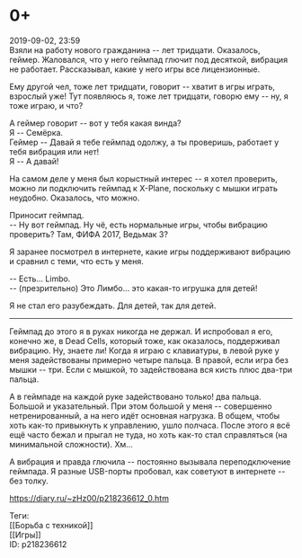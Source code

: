 0+
===

   
 2019-09-02, 23:59   
  Взяли на работу нового гражданина -- лет тридцати. Оказалось, геймер. Жаловался, что у него геймпад глючит под десяткой, вибрация не работает. Рассказывал, какие у него игры все лицензионные.   
   
 Ему другой чел, тоже лет тридцати, говорит -- хватит в игры играть, взрослый уже! Тут появляюсь я, тоже лет тридцати, говорю ему -- ну, я тоже играю, и что?   
   
 А геймер говорит -- вот у тебя какая винда?   
 Я -- Семёрка.   
 Геймер -- Давай я тебе геймпад одолжу, а ты проверишь, работает у тебя вибрация или нет!   
 Я -- А давай!   
   
  На самом деле у меня был корыстный интерес -- я хотел проверить, можно ли подключить геймпад к X-Plane, поскольку с мышки играть неудобно. Оказалось, что можно.    
   
 Приносит геймпад.   
 -- Ну вот геймпад. Ну чё, есть нормальные игры, чтобы вибрацию проверить? Там, ФИФА 2017, Ведьмак 3?   
   
 Я заранее посмотрел в интернете, какие игры поддерживают вибрацию и сравнил с теми, что есть у меня.   
   
 -- Есть... Limbo.   
 -- (презрительно) Это Лимбо... это какая-то игрушка для детей!   
   
 Я не стал его разубеждать. Для детей, так для детей.   
   
 * * *   
   
 Геймпад до этого я в руках никогда не держал. И испробовал я его, конечно же, в Dead Cells, который тоже, как оказалось, поддерживал вибрацию. Ну, знаете ли! Когда я играю с клавиатуры, в левой руке у меня задействованы примерно четыре пальца. В правой, если игра без мышки -- три. Если с мышкой, то задействована вся кисть плюс два-три пальца.   
   
 А в геймпаде на каждой руке задействовано только! два пальца. Большой и указательный. При этом большой у меня -- совершенно нетренированный, а на него идёт основная нагрузка. В общем, чтобы хоть как-то привыкнуть к управлению, ушло полчаса. После этого я всё ещё часто бежал и прыгал не туда, но хоть как-то стал справляться (на минимальной сложности). Хм...   
   
 А вибрация и правда глючила -- постоянно вызывала переподключение геймпада. Я разные USB-порты пробовал, как советуют в интернете -- без толку.   
    
 <https://diary.ru/~zHz00/p218236612_0.htm>   
   
 Теги:   
 [[Борьба с техникой]]   
 [[Игры]]   
 ID: p218236612